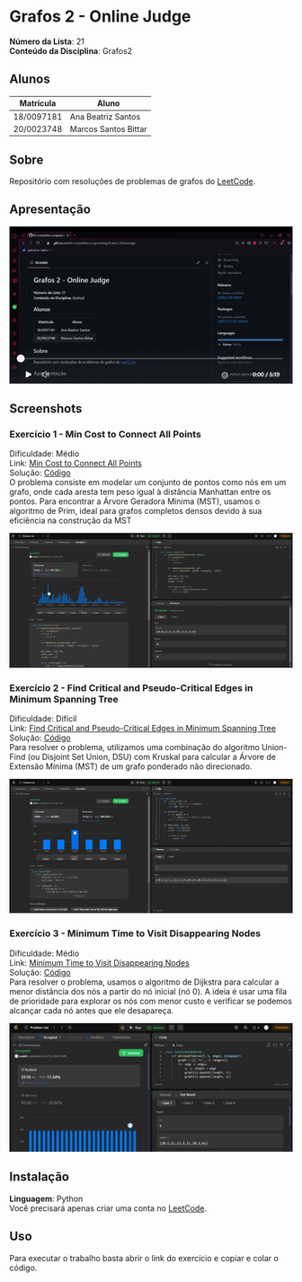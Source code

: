 # Grafos 2 - Online Judge

**Número da Lista**: 21<br>
**Conteúdo da Disciplina**: Grafos2<br>

## Alunos

|Matrícula | Aluno |
| -- | -- |
| 18/0097181  |  Ana Beatriz Santos |
| 20/0023748  |  Marcos Santos Bittar |

## Sobre

Repositório com resoluções de problemas de grafos do [LeetCode](https://leetcode.com/).

## Apresentação
[![Video Thumbnail](assets/img/thumb.png)](https://www.youtube.com/watch?v=Smuis8YBny0)

## Screenshots

### Exercício 1 - Min Cost to Connect All Points

Dificuldade: Médio <br>
Link: [Min Cost to Connect All Points](https://leetcode.com/problems/min-cost-to-connect-all-points/description/)<br>
Solução: [Código](assets/codes/min_cost.py)<br>
O problema consiste em modelar um conjunto de pontos como nós em um grafo, onde cada aresta tem peso igual à distância Manhattan entre os pontos. Para encontrar a Árvore Geradora Mínima (MST), usamos o algoritmo de Prim, ideal para grafos completos densos devido à sua eficiência na construção da MST

![](assets/img/ex1.png)

### Exercício 2 - Find Critical and Pseudo-Critical Edges in Minimum Spanning Tree

Dificuldade: Difícil <br>
Link: [Find Critical and Pseudo-Critical Edges in Minimum Spanning Tree](https://leetcode.com/problems/find-critical-and-pseudo-critical-edges-in-minimum-spanning-tree/description/)<br>
Solução: [Código](assets/codes/find_pseudo.py)<br>
Para resolver o problema, utilizamos uma combinação do algoritmo Union-Find (ou Disjoint Set Union, DSU) com Kruskal para calcular a Árvore de Extensão Mínima (MST) de um grafo ponderado não direcionado.

![](assets/img/ex2.png)

### Exercício 3 - Minimum Time to Visit Disappearing Nodes

Dificuldade: Médio <br>
Link: [Minimum Time to Visit Disappearing Nodes](https://leetcode.com/problems/minimum-time-to-visit-disappearing-nodes/description/)<br>
Solução: [Código](assets/codes/min_time.py)<br>
Para resolver o problema, usamos o algoritmo de Dijkstra para calcular a menor distância dos nós a partir do nó inicial (nó 0). A ideia é usar uma fila de prioridade para explorar os nós com menor custo e verificar se podemos alcançar cada nó antes que ele desapareça.

![](assets/img/exe3.png)

## Instalação

**Linguagem**: Python<br>
Você precisará apenas criar uma conta no [LeetCode](https://leetcode.com/).

## Uso

Para executar o trabalho basta abrir o link do exercício e copiar e colar o código.
